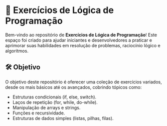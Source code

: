 # 🚀 Exercícios de Lógica de Programação

Bem-vindo ao repositório de **Exercícios de Lógica de Programação**! Este espaço foi criado para ajudar iniciantes e desenvolvedores a praticar e aprimorar suas habilidades em resolução de problemas, raciocínio lógico e algoritmos.

## 🛠️ Objetivo

O objetivo deste repositório é oferecer uma coleção de exercícios variados, desde os mais básicos até os avançados, cobrindo tópicos como:

- Estruturas condicionais (if, else, switch).
- Laços de repetição (for, while, do-while).
- Manipulação de arrays e strings.
- Funções e recursividade.
- Estruturas de dados simples (listas, pilhas, filas).


